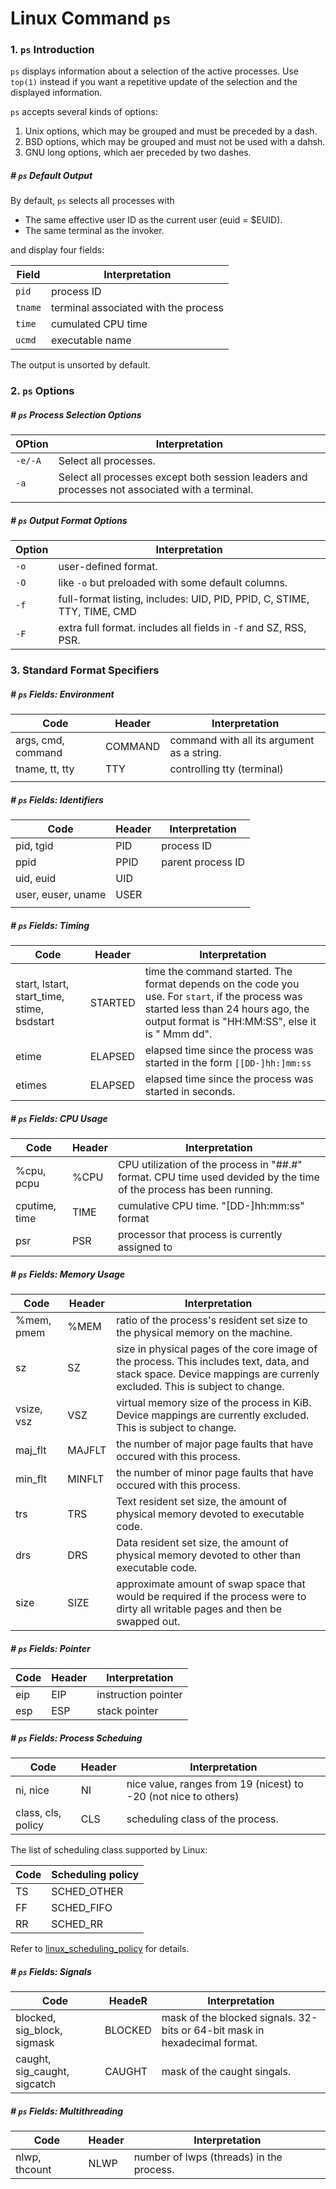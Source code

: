# Linux Command `ps`

### 1. `ps` Introduction

`ps` displays information about a selection of the active processes. Use `top(1)` instead if you want a repetitive update of the selection and the displayed information.

`ps` accepts several kinds of options:

1. Unix options, which may be grouped and must be preceded by a dash.
2. BSD options, which may be grouped and must not be used with a dahsh.
3. GNU long options, which aer preceded by two dashes.



##### # `ps` Default Output

By default, `ps` selects all processes with

- The same effective user ID as the current user (euid = $EUID).
- The same terminal as the invoker.

and display four fields:

| Field   | Interpretation                       |
| ------- | ------------------------------------ |
| `pid`   | process ID                           |
| `tname` | terminal associated with the process |
| `time`  | cumulated CPU time                   |
| `ucmd`  | executable name                      |

The output is unsorted by default.







### 2. `ps` Options

##### # `ps` Process Selection Options

| OPtion  | Interpretation                                               |
| ------- | ------------------------------------------------------------ |
| `-e/-A` | Select all processes.                                        |
| `-a`    | Select all processes except both session leaders and processes not associated with a terminal. |
|         |                                                              |



##### # `ps` Output Format Options

| Option | Interpretation                                               |
| ------ | ------------------------------------------------------------ |
| `-o`   | user-defined format.                                         |
| `-O`   | like `-o` but preloaded with some default columns.           |
| `-f`   | full-format listing, includes: UID, PID, PPID, C, STIME, TTY, TIME, CMD |
| `-F`   | extra full format. includes all fields in `-f` and SZ, RSS, PSR. |







### 3. Standard Format Specifiers

##### # `ps` Fields: Environment

| Code               | Header  | Interpretation                             |
| ------------------ | ------- | ------------------------------------------ |
| args, cmd, command | COMMAND | command with all its argument as a string. |
| tname, tt, tty     | TTY     | controlling tty (terminal)                 |
|                    |         |                                            |



##### # `ps` Fields: Identifiers

| Code               | Header | Interpretation    |
| ------------------ | ------ | ----------------- |
| pid, tgid          | PID    | process ID        |
| ppid               | PPID   | parent process ID |
| uid, euid          | UID    |                   |
| user, euser, uname | USER   |                   |
|                    |        |                   |



##### # `ps` Fields: Timing

| Code                                       | Header  | Interpretation                                               |
| ------------------------------------------ | ------- | ------------------------------------------------------------ |
| start, lstart, start_time, stime, bsdstart | STARTED | time the command started. The format depends on the code you use. For `start`, if the process was started less than 24 hours ago, the output format is "HH:MM:SS", else it is "  Mmm dd". |
| etime                                      | ELAPSED | elapsed time since the process was started in the form `[[DD-]hh:]mm:ss` |
| etimes                                     | ELAPSED | elapsed time since the process was started in seconds.       |



##### # `ps` Fields: CPU Usage

| Code          | Header | Interpretation                                               |
| ------------- | ------ | ------------------------------------------------------------ |
| %cpu, pcpu    | %CPU   | CPU utilization of the process in "##.#" format. CPU time used devided by the time of the process has been running. |
| cputime, time | TIME   | cumulative CPU time. "[DD-]hh:mm:ss" format                  |
| psr           | PSR    | processor that process is currently assigned to              |



##### # `ps` Fields: Memory Usage

| Code       | Header | Interpretation                                               |
| ---------- | ------ | ------------------------------------------------------------ |
| %mem, pmem | %MEM   | ratio of the process's resident set size to the physical memory on the machine. |
| sz         | SZ     | size in physical pages of the core image of the process. This includes text, data, and stack space. Device mappings are currenly excluded. This is subject to change. |
| vsize, vsz | VSZ    | virtual memory size of the process in KiB. Device mappings are currently excluded. This is subject to change. |
| maj_flt    | MAJFLT | the number of major page faults that have occured with this process. |
| min_flt    | MINFLT | the number of minor page faults that have occured with this process. |
| trs        | TRS    | Text resident set size, the amount of physical memory devoted to executable code. |
| drs        | DRS    | Data resident set size, the amount of physical memory devoted to other than executable code. |
| size       | SIZE   | approximate amount of swap space that would be required if the process were to dirty all writable pages and then be swapped out. |



##### # `ps` Fields: Pointer

| Code | Header | Interpretation      |
| ---- | ------ | ------------------- |
| eip  | EIP    | instruction pointer |
| esp  | ESP    | stack pointer       |



##### # `ps` Fields: Process Scheduing

| Code               | Header | Interpretation                                               |
| ------------------ | ------ | ------------------------------------------------------------ |
| ni, nice           | NI     | nice value, ranges from 19 (nicest) to -20 (not nice to others) |
| class, cls, policy | CLS    | scheduling class of the process.                             |

The list of scheduling class supported by Linux:

| Code | Scheduling policy |
| ---- | ----------------- |
| TS   | SCHED_OTHER       |
| FF   | SCHED_FIFO        |
| RR   | SCHED_RR          |

Refer to [linux_scheduling_policy]() for details.



##### # `ps` Fields: Signals

| Code                         | HeadeR  | Interpretation                                               |
| ---------------------------- | ------- | ------------------------------------------------------------ |
| blocked, sig_block, sigmask  | BLOCKED | mask of the blocked signals. 32-bits or 64-bit mask in hexadecimal format. |
| caught, sig_caught, sigcatch | CAUGHT  | mask of the caught singals.                                  |



##### # `ps` Fields: Multithreading

| Code          | Header | Interpretation                           |
| ------------- | ------ | ---------------------------------------- |
| nlwp, thcount | NLWP   | number of lwps (threads) in the process. |


